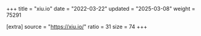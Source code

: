 +++
title = "xiu.io"
date = "2022-03-22"
updated = "2025-03-08"
weight = 75291

[extra]
source = "https://xiu.io/"
ratio = 31
size = 74
+++
